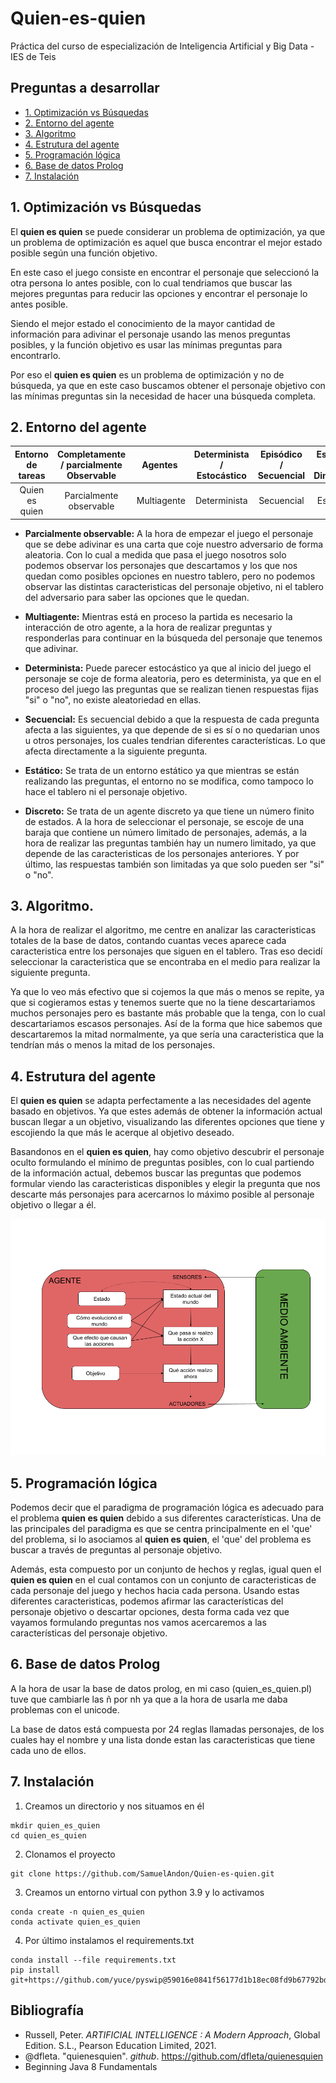 # Quien-es-quien
Práctica del curso de especialización de Inteligencia Artificial y Big Data - IES de Teis

## Preguntas a desarrollar

 * [1. Optimización vs Búsquedas](#1-optimización-vs-búsquedas)
 * [2. Entorno del agente](#2-entorno-del-agente)
 * [3. Algoritmo](#3-algoritmo)
 * [4. Estrutura del agente](#4-estrutura-del-agente)
 * [5. Programación lógica](#5-programación-lógica)
 * [6. Base de datos Prolog](#6-base-de-datos-prolog)
 * [7. Instalación](#7-instalación)

## 1. Optimización vs Búsquedas

El **quien es quien** se puede considerar un problema de optimización, ya que un problema de optimización es aquel que busca encontrar el mejor estado posible según una función objetivo. 

En este caso el juego consiste en encontrar el personaje que seleccionó la otra persona lo antes posible, con lo cual tendriamos que buscar las mejores preguntas para reducir las opciones y encontrar el personaje lo antes posible.

Siendo el mejor estado el conocimiento de la mayor cantidad de información para adivinar el personaje usando las menos preguntas posibles, y la función objetivo es usar las mínimas preguntas para encontrarlo.

Por eso el **quien es quien** es un problema de optimización y no de búsqueda, ya que en este caso buscamos obtener el personaje objetivo con las mínimas preguntas sin la necesidad de hacer una búsqueda completa.

## 2. Entorno del agente

Entorno de tareas | Completamente / parcialmente Observable| Agentes | Determinista / Estocástico | Episódico / Secuencial | Estático / Dinámico | Discreto / Continuo
:---: | :---: | :---: | :---: | :---: | :---: | :---: |
 Quien es quien | Parcialmente observable | Multiagente | Determinista | Secuencial | Estático |  Discreto |

- **Parcialmente observable:** A la hora de empezar el juego el personaje que se debe adivinar es una carta que coje nuestro adversario de forma aleatoria. Con lo cual a medida que pasa el juego nosotros solo podemos observar los personajes que descartamos y los que nos quedan como posibles opciones en nuestro tablero, pero no podemos observar las distintas caracteristicas del personaje objetivo, ni el tablero del adversario para saber las opciones que le quedan.

- **Multiagente:** Mientras está en proceso la partida es necesario la interacción de otro agente, a la hora de realizar preguntas y responderlas para continuar en la búsqueda del personaje que tenemos que adivinar.

- **Determinista:** Puede parecer estocástico ya que al inicio del juego el personaje se coje de forma aleatoria, pero es determinista, ya que en el proceso del juego las preguntas que se realizan tienen respuestas fijas "si" o "no", no existe aleatoriedad en ellas.

- **Secuencial:** Es secuencial debido a que la respuesta de cada pregunta afecta a las siguientes, ya que depende de si es sí o no quedarian unos u otros personajes, los cuales tendrian diferentes características. Lo que afecta directamente a la siguiente pregunta.

- **Estático:** Se trata de un entorno estático ya que mientras se están realizando las preguntas, el entorno no se modifica, como tampoco lo hace el tablero ni el personaje objetivo.

- **Discreto:** Se trata de un agente discreto ya que tiene un número finito de estados. A la hora de seleccionar el personaje, se escoje de una baraja que contiene un número limitado de personajes, además, a la hora de realizar las preguntas también hay un numero limitado, ya que depende de las caracteristicas de los personajes anteriores. Y por último, las respuestas también son limitadas ya que solo pueden ser "si" o "no".

## 3. Algoritmo.

A la hora de realizar el algoritmo, me centre en analizar las caracteristicas totales de la base de datos, contando cuantas veces aparece cada caracteristica entre los personajes que siguen en el tablero. Tras eso decidí seleccionar la caracteristica que se encontraba en el medio para realizar la siguiente pregunta. 

Ya que lo veo más efectivo que si cojemos la que más o menos se repite, ya que si cogieramos estas y tenemos suerte que no la tiene descartariamos muchos personajes pero es bastante más probable que la tenga, con lo cual descartariamos escasos personajes. Así de la forma que hice sabemos que descartaremos la mitad normalmente, ya que sería una caracteristica que la tendrían más o menos la mitad de los personajes.

## 4. Estrutura del agente

El **quien es quien** se adapta perfectamente a las necesidades del agente basado en objetivos. Ya que estes además de obtener la información actual buscan llegar a un objetivo, visualizando las diferentes opciones que tiene y escojiendo la que más le acerque al objetivo deseado.

Basandonos en el **quien es quien**, hay como objetivo descubrir el personaje oculto formulando el mínimo de preguntas posibles, con lo cual partiendo de la información actual, debemos buscar las preguntas que podemos formular viendo las caracteristicas disponibles y elegir la pregunta que nos descarte más personajes para acercarnos lo máximo posible al personaje objetivo o llegar a él.

![Modelo agente inteligente](./doc/programa_agente_quien_es_quien.png)

## 5. Programación lógica

Podemos decir que el paradigma de programación lógica es adecuado para el problema **quien es quien** debido a sus diferentes características. Una de las principales del paradigma es que se centra principalmente en el 'que' del problema, si lo asociamos al **quien es quien**, el 'que' del problema es buscar a través de preguntas al personaje objetivo.

Además, esta compuesto por un conjunto de hechos y reglas, igual quen el **quien es quien** en el cual contamos con un conjunto de caracteristicas de cada personaje del juego y hechos hacia cada persona. Usando estas diferentes caracteristicas, podemos afirmar las características del personaje objetivo o descartar opciones, desta forma cada vez que vayamos formulando preguntas nos vamos acercaremos a las características del personaje objetivo.

## 6. Base de datos Prolog

A la hora de usar la base de datos prolog, en mi caso (quien_es_quien.pl) tuve que cambiarle las ñ por nh ya que a la hora de usarla me daba problemas con el unicode.

La base de datos está compuesta por 24 reglas llamadas personajes, de los cuales hay el nombre y una lista donde estan las caracteristicas que tiene cada uno de ellos.

## 7. Instalación

1. Creamos un directorio y nos situamos en él
```
mkdir quien_es_quien
cd quien_es_quien
```

2. Clonamos el proyecto
```
git clone https://github.com/SamuelAndon/Quien-es-quien.git
```

3. Creamos un entorno virtual con python 3.9 y lo activamos
```
conda create -n quien_es_quien
conda activate quien_es_quien
```

4. Por último instalamos el requirements.txt 
```
conda install --file requirements.txt
pip install git+https://github.com/yuce/pyswip@59016e0841f56177d1b18ec08fd9b67792bd0a97
```  

## Bibliografía

- Russell, Peter. _ARTIFICIAL INTELLIGENCE : A Modern Approach_, Global Edition. S.L., Pearson Education Limited, 2021.
- @dfleta. "quienesquien". _github_. https://github.com/dfleta/quienesquien
- Beginning Java 8 Fundamentals